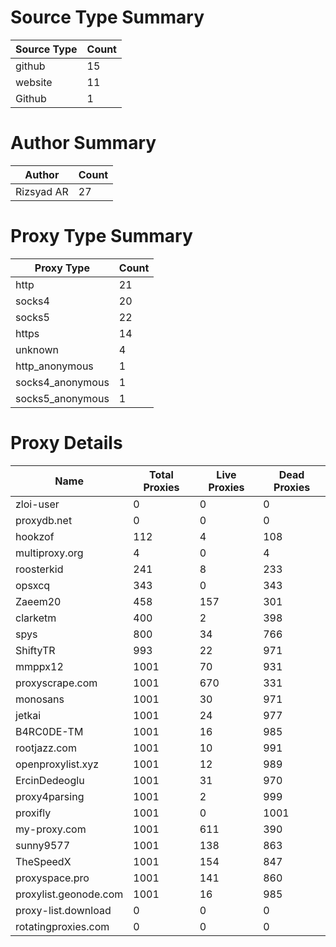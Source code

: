 # Source Type Summary

| Source Type | Count |
|-------------|-------|
| github | 15 |
| website | 11 |
| Github | 1 |


# Author Summary

| Author | Count |
|--------|-------|
| Rizsyad AR | 27 |


# Proxy Type Summary

| Proxy Type | Count |
|------------|-------|
| http | 21 |
| socks4 | 20 |
| socks5 | 22 |
| https | 14 |
| unknown | 4 |
| http_anonymous | 1 |
| socks4_anonymous | 1 |
| socks5_anonymous | 1 |


# Proxy Details

| Name | Total Proxies | Live Proxies | Dead Proxies |
|------|---------------|--------------|---------------|
| zloi-user | 0 | 0 | 0 |
| proxydb.net | 0 | 0 | 0 |
| hookzof | 112 | 4 | 108 |
| multiproxy.org | 4 | 0 | 4 |
| roosterkid | 241 | 8 | 233 |
| opsxcq | 343 | 0 | 343 |
| Zaeem20 | 458 | 157 | 301 |
| clarketm | 400 | 2 | 398 |
| spys | 800 | 34 | 766 |
| ShiftyTR | 993 | 22 | 971 |
| mmppx12 | 1001 | 70 | 931 |
| proxyscrape.com | 1001 | 670 | 331 |
| monosans | 1001 | 30 | 971 |
| jetkai | 1001 | 24 | 977 |
| B4RC0DE-TM | 1001 | 16 | 985 |
| rootjazz.com | 1001 | 10 | 991 |
| openproxylist.xyz | 1001 | 12 | 989 |
| ErcinDedeoglu | 1001 | 31 | 970 |
| proxy4parsing | 1001 | 2 | 999 |
| proxifly | 1001 | 0 | 1001 |
| my-proxy.com | 1001 | 611 | 390 |
| sunny9577 | 1001 | 138 | 863 |
| TheSpeedX | 1001 | 154 | 847 |
| proxyspace.pro | 1001 | 141 | 860 |
| proxylist.geonode.com | 1001 | 16 | 985 |
| proxy-list.download | 0 | 0 | 0 |
| rotatingproxies.com | 0 | 0 | 0 |
